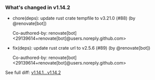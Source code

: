 ### What's changed in v1.14.2

* chore(deps): update rust crate tempfile to v3.21.0 (#88) (by @renovate[bot])

  Co-authored-by: renovate[bot] <29139614+renovate[bot]@users.noreply.github.com>

* fix(deps): update rust crate url to v2.5.6 (#89) (by @renovate[bot])

  Co-authored-by: renovate[bot] <29139614+renovate[bot]@users.noreply.github.com>


See full diff: [v1.14.1...v1.14.2](https://github.com/unbounded-tech/vnext/compare/v1.14.1...v1.14.2)

